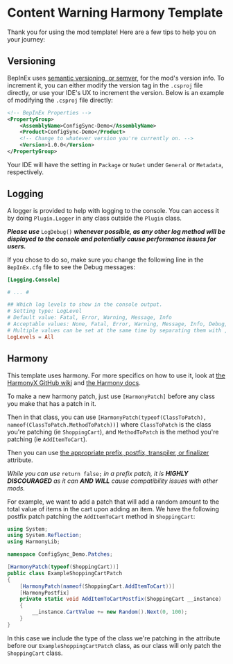 # Content Warning Harmony Template

Thank you for using the mod template! Here are a few tips to help you on your journey:

## Versioning

BepInEx uses [semantic versioning, or semver](https://semver.org/), for the mod's version info.
To increment it, you can either modify the version tag in the `.csproj` file directly, or use your IDE's UX to increment the version. Below is an example of modifying the `.csproj` file directly:

```xml
<!-- BepInEx Properties -->
<PropertyGroup>
    <AssemblyName>ConfigSync-Demo</AssemblyName>
    <Product>ConfigSync-Demo</Product>
    <!-- Change to whatever version you're currently on. -->
    <Version>1.0.0</Version>
</PropertyGroup>
```

Your IDE will have the setting in `Package` or `NuGet` under `General` or `Metadata`, respectively.

## Logging

A logger is provided to help with logging to the console.
You can access it by doing `Plugin.Logger` in any class outside the `Plugin` class.

***Please use*** `LogDebug()` ***whenever possible, as any other log method
will be displayed to the console and potentially cause performance issues for users.***

If you chose to do so, make sure you change the following line in the `BepInEx.cfg` file to see the Debug messages:

```toml
[Logging.Console]

# ... #

## Which log levels to show in the console output.
# Setting type: LogLevel
# Default value: Fatal, Error, Warning, Message, Info
# Acceptable values: None, Fatal, Error, Warning, Message, Info, Debug, All
# Multiple values can be set at the same time by separating them with , (e.g. Debug, Warning)
LogLevels = All
```

## Harmony

This template uses harmony. For more specifics on how to use it, look at
[the HarmonyX GitHub wiki](https://github.com/BepInEx/HarmonyX/wiki) and
[the Harmony docs](https://harmony.pardeike.net/).

To make a new harmony patch, just use `[HarmonyPatch]` before any class you make that has a patch in it.

Then in that class, you can use
`[HarmonyPatch(typeof(ClassToPatch), nameof(ClassToPatch.MethodToPatch))]`
where `ClassToPatch` is the class you're patching (ie `ShoppingCart`), and `MethodToPatch` is the method you're patching (ie `AddItemToCart`).

Then you can use
[the appropriate prefix, postfix, transpiler, or finalizer](https://harmony.pardeike.net/articles/patching.html) attribute.

_While you can use_ `return false;` _in a prefix patch,
it is **HIGHLY DISCOURAGED** as it can **AND WILL** cause compatibility issues with other mods._

For example, we want to add a patch that will add a random amount to the total value of items in the cart upon adding an item.
We have the following postfix patch patching the `AddItemToCart` method
in `ShoppingCart`:

```csharp
using System;
using System.Reflection;
using HarmonyLib;

namespace ConfigSync_Demo.Patches;

[HarmonyPatch(typeof(ShoppingCart))]
public class ExampleShoppingCartPatch
{
    [HarmonyPatch(nameof(ShoppingCart.AddItemToCart))]
    [HarmonyPostfix]
    private static void AddItemToCartPostfix(ShoppingCart __instance)
    {
        __instance.CartValue += new Random().Next(0, 100);
    }
}

```

In this case we include the type of the class we're patching in the attribute
before our `ExampleShoppingCartPatch` class,
as our class will only patch the `ShoppingCart` class.
